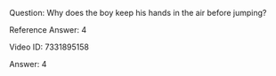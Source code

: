 Question: Why does the boy keep his hands in the air before jumping?

Reference Answer: 4

Video ID: 7331895158

Answer: 4

